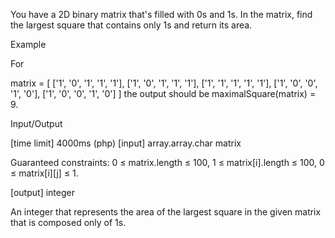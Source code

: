 You have a 2D binary matrix that's filled with 0s and 1s. In the matrix, find the largest square that contains only 1s and return its area.

Example

For

matrix = [
    ['1', '0', '1', '1', '1'],
    ['1', '0', '1', '1', '1'],
    ['1', '1', '1', '1', '1'],
    ['1', '0', '0', '1', '0'],
    ['1', '0', '0', '1', '0']
]
the output should be
maximalSquare(matrix) = 9.

Input/Output

[time limit] 4000ms (php)
[input] array.array.char matrix

Guaranteed constraints:
0 ≤ matrix.length ≤ 100,
1 ≤ matrix[i].length ≤ 100,
0 ≤ matrix[i][j] ≤ 1.

[output] integer

An integer that represents the area of the largest square in the given matrix that is composed only of 1s.